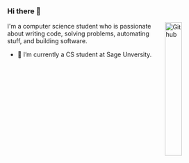 ### Hi there 👋

<img width="28%" align="right" alt="Github" src="https://user-images.githubusercontent.com/48678280/88862734-4903af80-d201-11ea-968b-9c939d88a37c.gif" />

I'm a computer science student who is passionate about writing code, solving problems, automating stuff, and building software.

- 🔭 I’m currently a CS student at Sage Unversity.
<!-- 📚 I’m currently exploring distributed system and eager to learn system design.
- 📫 How to reach me: [Linkedin](https://www.linkedin.com/in/abhaygupta45) [Gmail](mailto:ab04012003@gmail.com)
<!-- - 👯 I’m looking for a software development internship. -->

<!--<img width="240" src="https://github-readme-streak-stats.herokuapp.com/?user=abhaygupta45&stroke=ffffff&background=1c1917&ring=0891b2&fire=0891b2&currStreakNum=ffffff&currStreakLabel=0891b2&sideNums=ffffff&sideLabels=ffffff&dates=ffffff&hide_border=true" />

